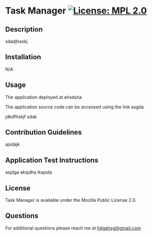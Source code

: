 # Task Manager      [![License: MPL 2.0](https://img.shields.io/badge/License-MPL_2.0-brightgreen.svg)](https://opensource.org/licenses/MPL-2.0)

## Description

sdadjhaskj

## Installation

N/A

## Usage

The application deployed at ahsdsha

The application source code can be accessed using the link asgda

jdkdfhskjf sdak

## Contribution Guidelines

ajsdajk

## Application Test Instructions

asjdga aksjdha lkajsda

## License

Task Manager is available under the Mozilla Public License 2.0.

## Questions

For additional questions please reach me at hdgahsg@gmail.com

